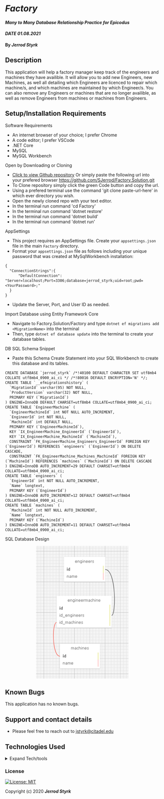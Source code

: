 # _Factory_

#### _Many to Many Database Relationship Practice for Epicodus_ 
#### _DATE 01.08.2021_

#### By _**Jerrod Styrk**_

## Description

This application will help a factory manager keep track of the engineers and machines they have availible. It will allow you to add new Engineers, new Machines, as well all detailing which Engineers are licenced to repair which machine/s, and which machines are maintained by which Engineer/s. You can also remove any Engineers or machines that are no longer availible, as well as remove Engineers from machines or machines from Engineers. 

## Setup/Installation Requirements

Software Requirements
* An internet browser of your choice; I prefer Chrome
* A code editor; I prefer VSCode
* .NET Core
* MySQL
* MySQL Workbench

Open by Downloading or Cloning
- [Click to view Github repository](https://github.com/SJerrod/Factory.Solution.git) Or simply paste the following url into your prefered browser https://github.com/SJerrod/Factory.Solution.git
- To Clone repository simply click the green Code button and copy the url.
- Using a prefered terminal use the command 'git clone paste-url-here' in which ever directory you wish.
- Open the newly cloned repo with your text editor.
- In the terminal run command 'cd Factory'
- In the terminal run command 'dotnet restore'
- In the terminal run command 'dotnet build'
- In the terminal run command 'dotnet run'

AppSettings
* This project requires an AppSettings file. Create your `appsettings.json` file in the main `Factory` directory. 
* Format your `appsettings.json` file as follows including your unique password that was created at MySqlWorkbench installation:
```
{
  "ConnectionStrings":{
      "DefaultConnection": "Server=localhost;Port=3306;database=jerrod_styrk;uid=root;pwd=<YourPassword>;"
  }
}
```
* Update the Server, Port, and User ID as needed.

Import Database using Entity Framework Core
* Navigate to Factory.Solution/Factory and type `dotnet ef migrations add <MigrationName>` into the terminal
* Then, type `dotnet ef database update` into the terminal to create your database tables.

DB SQL Schema Snippet
* Paste this Schema Create Statement into your SQL Workbench to create this database and its tables.
```
CREATE DATABASE `jerrod_styrk` /*!40100 DEFAULT CHARACTER SET utf8mb4 COLLATE utf8mb4_0900_ai_ci */ /*!80016 DEFAULT ENCRYPTION='N' */;
CREATE TABLE `__efmigrationshistory` (
  `MigrationId` varchar(95) NOT NULL,
  `ProductVersion` varchar(32) NOT NULL,
  PRIMARY KEY (`MigrationId`)
) ENGINE=InnoDB DEFAULT CHARSET=utf8mb4 COLLATE=utf8mb4_0900_ai_ci;
CREATE TABLE `EngineerMachine` (
  `EngineerMachineId` int NOT NULL AUTO_INCREMENT,
  `EngineerId` int NOT NULL,
  `MachineId` int DEFAULT NULL,
  PRIMARY KEY (`EngineerMachineId`),
  KEY `IX_EngineerMachine_EngineerId` (`EngineerId`),
  KEY `IX_EngineerMachine_MachineId` (`MachineId`),
  CONSTRAINT `FK_EngineerMachine_Engineers_EngineerId` FOREIGN KEY (`EngineerId`) REFERENCES `engineers` (`EngineerId`) ON DELETE CASCADE,
  CONSTRAINT `FK_EngineerMachine_Machines_MachineId` FOREIGN KEY (`MachineId`) REFERENCES `machines` (`MachineId`) ON DELETE CASCADE
) ENGINE=InnoDB AUTO_INCREMENT=29 DEFAULT CHARSET=utf8mb4 COLLATE=utf8mb4_0900_ai_ci;
CREATE TABLE `engineers` (
  `EngineerId` int NOT NULL AUTO_INCREMENT,
  `Name` longtext,
  PRIMARY KEY (`EngineerId`)
) ENGINE=InnoDB AUTO_INCREMENT=12 DEFAULT CHARSET=utf8mb4 COLLATE=utf8mb4_0900_ai_ci;
CREATE TABLE `machines` (
  `MachineId` int NOT NULL AUTO_INCREMENT,
  `Name` longtext,
  PRIMARY KEY (`MachineId`)
) ENGINE=InnoDB AUTO_INCREMENT=11 DEFAULT CHARSET=utf8mb4 COLLATE=utf8mb4_0900_ai_ci;

```

SQL Database Design
<center>
<img style="width: 50% height: 50%" src="./ReadMeAssets/sqlSchemaFactory.png">
</center>

## Known Bugs

This application has no known bugs. 

## Support and contact details

* Please feel free to reach out to <jstyrk@citadel.edu>

## Technologies Used

<details>
  <summary>Expand Tech/tools</summary>

* [Bootstrap Components](https://getbootstrap.com/docs/3.3/components/)
* C#
* Razor
* Entity Framework Core
* MySql
* MySql Workbench

</details>

### License

[![License: MIT](https://img.shields.io/badge/License-MIT-yellow.svg)](https://opensource.org/licenses/MIT)

Copyright (c) 2020 **_Jerrod Styrk_**